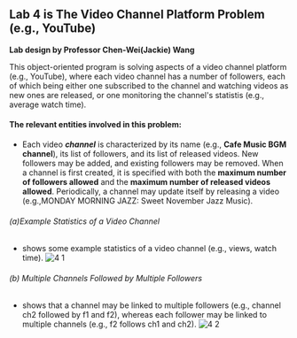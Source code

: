 ## Lab 4 is The Video Channel Platform Problem (e.g., YouTube)
**Lab design by Professor Chen-Wei(Jackie) Wang**

This object-oriented program is solving aspects of a video channel platform (e.g., YouTube), where each video channel has a number of followers, each of which being either one subscribed to the channel and watching videos as new ones are released, or one monitoring the channel's statistis (e.g., average watch time).

#### **The relevant entities involved in this problem:**
- Each video ***channel*** is characterized by its name (e.g., **Cafe Music BGM channel**), its list of followers, and its list of released videos. New followers may be added, and existing followers may be removed. When a channel is first created, it is specified with both the **maximum number of followers allowed** and the **maximum number of released videos allowed**. Periodically, a channel may update itself by releasing a video (e.g.,MONDAY MORNING JAZZ: Sweet November Jazz Music).

###### (a)Example Statistics of a Video Channel
- shows some example statistics of a video channel (e.g., views, watch time).
![4 1](https://user-images.githubusercontent.com/90284881/148714798-07e9fe5c-f1f4-4d36-b805-19bc6636ed1d.png)
###### (b) Multiple Channels Followed by Multiple Followers
  - shows that a channel may be linked to multiple followers (e.g., channel ch2 followed by f1 and f2), whereas each follower may be linked to multiple channels (e.g., f2 follows ch1 and ch2).
![4 2](https://user-images.githubusercontent.com/90284881/148714802-2d8a9d7b-3ffd-4485-9768-1d230c8ef5c3.png)

